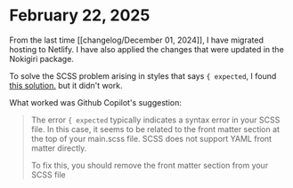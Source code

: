 # February 22, 2025

From the last time [[changelog/December 01, 2024]], I have migrated hosting to Netlify. I have also applied the changes that were updated in the Nokigiri package.

To solve the SCSS problem arising in styles that says `{ expected`, I found [this solution.](https://talk.jekyllrb.com/t/error-in-step-by-step-tutorial/7984/14) but it didn't work. 

What worked was Github Copilot's suggestion:
> The error `{ expected` typically indicates a syntax error in your SCSS file. In this case, it seems to be related to the front matter section at the top of your main.scss file. SCSS does not support YAML front matter directly.
>
>To fix this, you should remove the front matter section from your SCSS file

